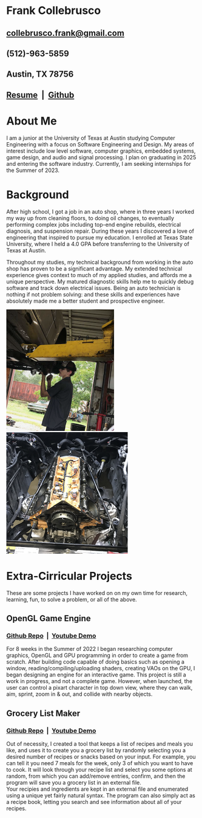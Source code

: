 # Frank Collebrusco
## collebrusco.frank@gmail.com
## (512)-963-5859
## Austin, TX 78756
## [Resume]() &nbsp;|&nbsp; [Github](https://github.com/collebrusco)
# About Me
I am a junior at the University of Texas at Austin studying Computer Engineering with a focus on Software Engineering and Design. My areas of interest include low level software, computer graphics, embedded systems, game design, and audio and signal processing. I plan on graduating in 2025 and entering the software industry. Currently, I am seeking internships for the Summer of 2023.  
    
  
# Background
After high school, I got a job in an auto shop, where in three years I worked my way up from cleaning floors, to doing oil changes, to eventually performing complex jobs including top-end engine rebuilds, electrical diagnosis, and suspension repair. During these years I discovered a love of engineering that inspired to pursue my education. I enrolled at Texas State University, where I held a 4.0 GPA before transferring to the University of Texas at Austin.  

Throughout my studies, my technical background from working in the auto shop has proven to be a significant advantage. My extended technical experience gives context to much of my applied studies, and affords me a unique perspective. My matured diagnostic skills help me to quickly debug software and track down electrical issues. Being an auto technician is nothing if not problem solving: and these skills and experiences have absolutely made me a better student and prospective engineer.  
   
![Me in the Shop](/docs/assets/images/me_working_on_merc_small.PNG) ![Hemi Rebuild](/docs/assets/images/hemi_rebuild_small.png)   

# Extra-Cirricular Projects
These are some projects I have worked on on my own time for research, learning, fun, to solve a problem, or all of the above.
## OpenGL Game Engine
### [Github Repo](https://github.com/collebrusco/opengl-game-engine) &nbsp;|&nbsp; [Youtube Demo](https://youtu.be/hJseGaKIq68)   
For 8 weeks in the Summer of 2022 I began researching computer graphics, OpenGL and GPU programming in order to create a game from scratch. After building code capable of doing basics such as opening a window, reading/compiling/uploading shaders, creating VAOs on the GPU, I began designing an engine for an interactive game. This project is still a work in progress, and not a complete game. However, when launched, the user can control a pixart character in top down view, where they can walk, aim, sprint, zoom in & out, and collide with nearby objects.   

## Grocery List Maker
### [Github Repo](https://github.com/collebrusco/grocery-list-maker) &nbsp;|&nbsp; [Youtube Demo]()
Out of necessity, I created a tool that keeps a list of recipes and meals you like, and uses it to create you a grocery list by randomly selecting you a desired number of recipes or snacks based on your input. For example, you can tell it you need 7 meals for the week, only 3 of which you want to have to cook. It will look through your recipe list and select you some options at random, from which you can add/remove entries, confirm, and then the program will save you a grocery list in an external file.   
Your recipies and ingredients are kept in an external file and enumerated using a unique yet fairly natural syntax. The program can also simply act as a recipe book, letting you search and see information about all of your recipes.
